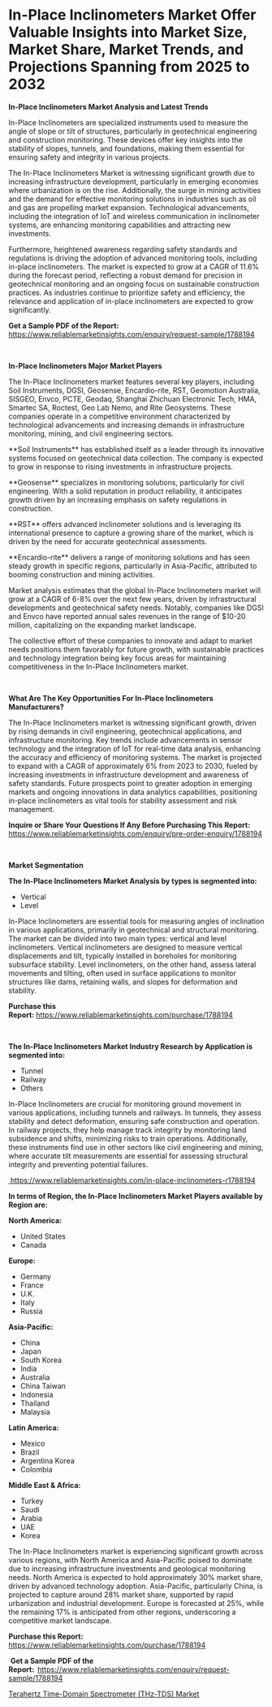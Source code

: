 <p><h1>In-Place Inclinometers Market Offer Valuable Insights into Market Size, Market Share, Market Trends, and Projections Spanning from 2025 to 2032</h1></p><p><strong>In-Place Inclinometers Market Analysis and Latest Trends</strong></p>
<p><p>In-Place Inclinometers are specialized instruments used to measure the angle of slope or tilt of structures, particularly in geotechnical engineering and construction monitoring. These devices offer key insights into the stability of slopes, tunnels, and foundations, making them essential for ensuring safety and integrity in various projects.</p><p>The In-Place Inclinometers Market is witnessing significant growth due to increasing infrastructure development, particularly in emerging economies where urbanization is on the rise. Additionally, the surge in mining activities and the demand for effective monitoring solutions in industries such as oil and gas are propelling market expansion. Technological advancements, including the integration of IoT and wireless communication in inclinometer systems, are enhancing monitoring capabilities and attracting new investments.</p><p>Furthermore, heightened awareness regarding safety standards and regulations is driving the adoption of advanced monitoring tools, including in-place inclinometers. The market is expected to grow at a CAGR of 11.6% during the forecast period, reflecting a robust demand for precision in geotechnical monitoring and an ongoing focus on sustainable construction practices. As industries continue to prioritize safety and efficiency, the relevance and application of in-place inclinometers are expected to grow significantly.</p></p>
<p><strong>Get a Sample PDF of the Report:&nbsp;</strong> <a href="https://www.reliablemarketinsights.com/enquiry/request-sample/1788194?utm_campaign=2943&utm_medium=2&utm_source=Github&utm_content=ia&utm_term=12042025&utm_id=in-place-inclinometers">https://www.reliablemarketinsights.com/enquiry/request-sample/1788194</a></p>
<p>&nbsp;</p>
<p><strong>In-Place Inclinometers Major Market Players</strong></p>
<p><p>The In-Place Inclinometers market features several key players, including Soil Instruments, DGSI, Geosense, Encardio-rite, RST, Geomotion Australia, SISGEO, Envco, PCTE, Geodaq, Shanghai Zhichuan Electronic Tech, HMA, Smartec SA, Roctest, Geo Lab Nemo, and Rite Geosystems. These companies operate in a competitive environment characterized by technological advancements and increasing demands in infrastructure monitoring, mining, and civil engineering sectors.</p><p>**Soil Instruments** has established itself as a leader through its innovative systems focused on geotechnical data collection. The company is expected to grow in response to rising investments in infrastructure projects.</p><p>**Geosense** specializes in monitoring solutions, particularly for civil engineering. With a solid reputation in product reliability, it anticipates growth driven by an increasing emphasis on safety regulations in construction.</p><p>**RST** offers advanced inclinometer solutions and is leveraging its international presence to capture a growing share of the market, which is driven by the need for accurate geotechnical assessments.</p><p>**Encardio-rite** delivers a range of monitoring solutions and has seen steady growth in specific regions, particularly in Asia-Pacific, attributed to booming construction and mining activities.</p><p>Market analysis estimates that the global In-Place Inclinometers market will grow at a CAGR of 6-8% over the next few years, driven by infrastructural developments and geotechnical safety needs. Notably, companies like DGSI and Envco have reported annual sales revenues in the range of $10-20 million, capitalizing on the expanding market landscape.</p><p>The collective effort of these companies to innovate and adapt to market needs positions them favorably for future growth, with sustainable practices and technology integration being key focus areas for maintaining competitiveness in the In-Place Inclinometers market.</p></p>
<p>&nbsp;</p>
<p><strong>What Are The Key Opportunities For In-Place Inclinometers Manufacturers?</strong></p>
<p><p>The In-Place Inclinometers market is witnessing significant growth, driven by rising demands in civil engineering, geotechnical applications, and infrastructure monitoring. Key trends include advancements in sensor technology and the integration of IoT for real-time data analysis, enhancing the accuracy and efficiency of monitoring systems. The market is projected to expand with a CAGR of approximately 6% from 2023 to 2030, fueled by increasing investments in infrastructure development and awareness of safety standards. Future prospects point to greater adoption in emerging markets and ongoing innovations in data analytics capabilities, positioning in-place inclinometers as vital tools for stability assessment and risk management.</p></p>
<p><strong>Inquire or Share Your Questions If Any Before Purchasing This Report:</strong> <a href="https://www.reliablemarketinsights.com/enquiry/pre-order-enquiry/1788194?utm_campaign=2943&utm_medium=2&utm_source=Github&utm_content=ia&utm_term=12042025&utm_id=in-place-inclinometers">https://www.reliablemarketinsights.com/enquiry/pre-order-enquiry/1788194</a></p>
<p>&nbsp;</p>
<p><strong>Market Segmentation</strong></p>
<p><strong>The In-Place Inclinometers Market Analysis by types is segmented into:</strong></p>
<p><ul><li>Vertical</li><li>Level</li></ul></p>
<p><p>In-Place Inclinometers are essential tools for measuring angles of inclination in various applications, primarily in geotechnical and structural monitoring. The market can be divided into two main types: vertical and level inclinometers. Vertical inclinometers are designed to measure vertical displacements and tilt, typically installed in boreholes for monitoring subsurface stability. Level inclinometers, on the other hand, assess lateral movements and tilting, often used in surface applications to monitor structures like dams, retaining walls, and slopes for deformation and stability.</p></p>
<p><strong>Purchase this Report:&nbsp;</strong><a href="https://www.reliablemarketinsights.com/purchase/1788194?utm_campaign=2943&utm_medium=2&utm_source=Github&utm_content=ia&utm_term=12042025&utm_id=in-place-inclinometers">https://www.reliablemarketinsights.com/purchase/1788194</a></p>
<p>&nbsp;</p>
<p><strong>The In-Place Inclinometers Market Industry Research by Application is segmented into:</strong></p>
<p><ul><li>Tunnel</li><li>Railway</li><li>Others</li></ul></p>
<p><p>In-Place Inclinometers are crucial for monitoring ground movement in various applications, including tunnels and railways. In tunnels, they assess stability and detect deformation, ensuring safe construction and operation. In railway projects, they help manage track integrity by monitoring land subsidence and shifts, minimizing risks to train operations. Additionally, these instruments find use in other sectors like civil engineering and mining, where accurate tilt measurements are essential for assessing structural integrity and preventing potential failures.</p></p>
<p><a href="https://www.reliablemarketinsights.com/in-place-inclinometers-r1788194?utm_campaign=2943&utm_medium=2&utm_source=Github&utm_content=ia&utm_term=12042025&utm_id=in-place-inclinometers">&nbsp;https://www.reliablemarketinsights.com/in-place-inclinometers-r1788194</a></p>
<p><strong>In terms of Region, the In-Place Inclinometers Market Players available by Region are:</strong></p>
<p>
    <p> <strong> North America: </strong>
        <ul>
            <li>United States</li>
            <li>Canada</li>
        </ul>
        </p> 
    <p> <strong> Europe: </strong>
        <ul>
            <li>Germany</li>
            <li>France</li>
            <li>U.K.</li>
            <li>Italy</li>
            <li>Russia</li>
        </ul>
        </p> 
    <p> <strong> Asia-Pacific: </strong>
        <ul>
            <li>China</li>
            <li>Japan</li>
            <li>South Korea</li>
            <li>India</li>
            <li>Australia</li>
            <li>China Taiwan</li>
            <li>Indonesia</li>
            <li>Thailand</li>
            <li>Malaysia</li>
        </ul>
        </p> 
    <p> <strong> Latin America: </strong>
        <ul>
            <li>Mexico</li>
            <li>Brazil</li>
            <li>Argentina Korea</li>
            <li>Colombia</li>
        </ul>
        </p> 
    <p> <strong> Middle East & Africa: </strong>
        <ul>
            <li>Turkey</li>
            <li>Saudi</li>
            <li>Arabia</li>
            <li>UAE</li>
            <li>Korea</li>
        </ul>
    </p>
    </p>
<p><p>The In-Place Inclinometers market is experiencing significant growth across various regions, with North America and Asia-Pacific poised to dominate due to increasing infrastructure investments and geological monitoring needs. North America is expected to hold approximately 30% market share, driven by advanced technology adoption. Asia-Pacific, particularly China, is projected to capture around 28% market share, supported by rapid urbanization and industrial development. Europe is forecasted at 25%, while the remaining 17% is anticipated from other regions, underscoring a competitive market landscape.</p></p>
<p><strong>Purchase this Report: </strong><a href="https://www.reliablemarketinsights.com/purchase/1788194?utm_campaign=2943&utm_medium=2&utm_source=Github&utm_content=ia&utm_term=12042025&utm_id=in-place-inclinometers">https://www.reliablemarketinsights.com/purchase/1788194</a></p>
<p>&nbsp;<strong>Get a Sample PDF of the Report:&nbsp;&nbsp;</strong><a href="https://www.reliablemarketinsights.com/enquiry/request-sample/1788194?utm_campaign=2943&utm_medium=2&utm_source=Github&utm_content=ia&utm_term=12042025&utm_id=in-place-inclinometers">https://www.reliablemarketinsights.com/enquiry/request-sample/1788194</a></p>
<p><strong></strong></p>
<p><p><a href="https://github.com/lindaopodray/Market-Research-Report-List-1/blob/main/terahertz-time-domain-spectrometer-thz-tds-market.md?utm_campaign=2943&utm_medium=2&utm_source=Github&utm_content=ia&utm_term=12042025&utm_id=in-place-inclinometers">Terahertz Time-Domain Spectrometer (THz-TDS) Market</a></p></p>